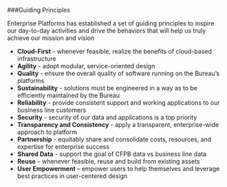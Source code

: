 ###Guiding Principles

Enterprise Platforms has established a set of guiding principles to inspire our day-to-day activities and drive the behaviors that will help us truly achieve our mission and vision

- **Cloud-First** - whenever feasible, realize the benefits of cloud-based infrastructure
- **Agility** - adopt modular, service-oriented design
- **Quality** - ensure the overall quality of software running on the Bureau’s platforms
- **Sustainability** - solutions must be engineered in a way as to be efficiently maintained by the Bureau
- **Reliability** - provide consistent support and working applications to our business line customers 
- **Security** - security of our data and applications is a top priority
- **Transparency and Consistency** - apply a transparent, enterprise-wide approach to platform
- **Partnership** - equitably share and consolidate costs, resources, and expertise for enterprise success
- **Shared Data** - support the goal of CFPB data vs business line data
- **Reuse** – whenever feasible, reuse and build from existing assets
- **User Empowerment** – empower users to help themselves and leverage best practices in user-centered design
